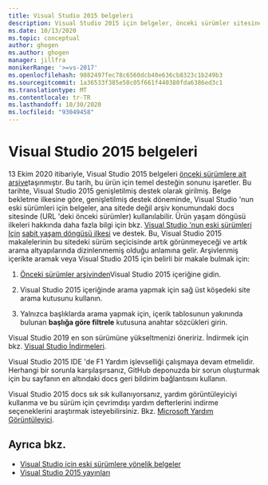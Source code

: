 ```yaml
---
title: Visual Studio 2015 belgeleri
description: Visual Studio 2015 için belgeler, önceki sürümler sitesine arşivlendikten sonra nasıl bulunur.
ms.date: 10/13/2020
ms.topic: conceptual
author: ghogen
ms.author: ghogen
manager: jillfra
monikerRange: '>=vs-2017'
ms.openlocfilehash: 9882497fec78c6560dcb40e636cb8323c1b249b3
ms.sourcegitcommit: 1a36533f385e50c05f661f440380fda6386ed3c1
ms.translationtype: MT
ms.contentlocale: tr-TR
ms.lasthandoff: 10/30/2020
ms.locfileid: "93049458"
---
```

# <a name="visual-studio-2015-documentation"></a>Visual Studio 2015 belgeleri

13 Ekim 2020 itibariyle, Visual Studio 2015 belgeleri [önceki sürümlere ait arşive](/previous-versions/visualstudio/visual-studio-2015)taşınmıştır. Bu tarih, bu ürün için temel desteğin sonunu işaretler. Bu tarihte, Visual Studio 2015 genişletilmiş destek olarak girilmiş. Belge bekletme ilkesine göre, genişletilmiş destek döneminde, Visual Studio 'nun eski sürümleri için belgeler, ana sitede değil arşiv konumundaki docs sitesinde (URL 'deki önceki sürümler) kullanılabilir. Ürün yaşam döngüsü ilkeleri hakkında daha fazla bilgi için bkz. [Visual Studio 'nun eski sürümleri Için](/visualstudio/releases/2019/servicing#support-for-older-versions-of-visual-studio) [sabit yaşam döngüsü ilkesi](/lifecycle/policies/fixed) ve destek. Bu, Visual Studio 2015 makalelerinin bu sitedeki sürüm seçicisinde artık görünmeyeceği ve artık arama altyapılarında dizinlenmemiş olduğu anlamına gelir. Arşivlenmiş içerikte aramak veya Visual Studio 2015 için belirli bir makale bulmak için:

1. [Önceki sürümler arşivinden](/previous-versions/visualstudio/visual-studio-2015)Visual Studio 2015 içeriğine gidin.

1. Visual Studio 2015 içeriğinde arama yapmak için sağ üst köşedeki site arama kutusunu kullanın.

1. Yalnızca başlıklarda arama yapmak için, içerik tablosunun yakınında bulunan **başlığa göre filtrele** kutusuna anahtar sözcükleri girin.

Visual Studio 2019 en son sürümüne yükseltmenizi öneririz. İndirmek için bkz. [Visual Studio İndirmeleri](https://visualstudio.microsoft.com/downloads/).

Visual Studio 2015 IDE 'de F1 Yardım işlevselliği çalışmaya devam etmelidir. Herhangi bir sorunla karşılaşırsanız, GitHub deponuzda bir sorun oluşturmak için bu sayfanın en altındaki docs geri bildirim bağlantısını kullanın.

Visual Studio 2015 docs sık sık kullanıyorsanız, yardım görüntüleyiciyi kullanma ve bu sürüm için çevrimdışı yardım defterlerini indirme seçeneklerini araştırmak isteyebilirsiniz. Bkz. [Microsoft Yardım Görüntüleyici](/visualstudio/help-viewer/overview).

## <a name="see-also"></a>Ayrıca bkz.

- [Visual Studio için eski sürümlere yönelik belgeler](/previous-versions/visualstudio/)
- [Visual Studio 2015 yayınları](/visualstudio/releasenotes/vs2015-version-history)